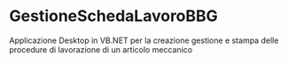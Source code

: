 # GestioneSchedaLavoroBBG
Applicazione Desktop in VB.NET per la creazione gestione e stampa delle procedure di lavorazione di un articolo meccanico
